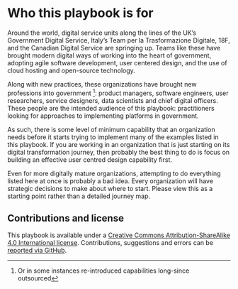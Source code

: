 # Who this playbook is for

Around the world, digital service units along the lines of the UK’s Government Digital Service, Italy’s Team per la Trasformazione Digitale, 18F, and the Canadian Digital Service are springing up. Teams like these have brought modern digital ways of working into the heart of government, adopting agile software development, user centered design, and the use of cloud hosting and open-source technology.

Along with new practices, these organizations have brought new professions into government [^1]: product managers, software engineers, user researchers, service designers, data scientists and chief digital officers. These people are the intended audience of this playbook: practitioners looking for approaches to implementing platforms in government.

As such, there is some level of minimum capability that an organization needs before it starts trying to implement many of the examples listed in this playbook. If you are working in an organization that is just starting on its digital transformation journey, then probably the best thing to do is focus on building an effective user centred design capability first. 

Even for more digitally mature organizations, attempting to do everything listed here at once is probably a bad idea. Every organization will have strategic decisions to make about where to start. Please view this as a starting point rather than a detailed journey map.

## Contributions and license

This playbook is available under a [Creative Commons Attribution-ShareAlike 4.0 International license](https://creativecommons.org/licenses/by-sa/4.0/legalcode). Contributions, suggestions and errors can be [reported via GitHub](https://github.com/platformland/playbook/issues).

[^1]:   Or in some instances re-introduced capabilities long-since outsourced
